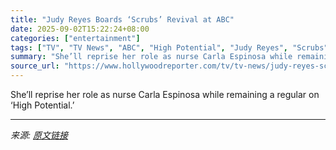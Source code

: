 ```yaml
---
title: "Judy Reyes Boards ‘Scrubs’ Revival at ABC"
date: 2025-09-02T15:22:24+08:00
categories: ["entertainment"]
tags: ["TV", "TV News", "ABC", "High Potential", "Judy Reyes", "Scrubs"]
summary: "She’ll reprise her role as nurse Carla Espinosa while remaining a regular on ‘High Potential.’"
source_url: "https://www.hollywoodreporter.com/tv/tv-news/judy-reyes-scrubs-revival-abc-1236359021/"
---
```


She’ll reprise her role as nurse Carla Espinosa while remaining a regular on ‘High Potential.’

---

*来源: [原文链接](https://www.hollywoodreporter.com/tv/tv-news/judy-reyes-scrubs-revival-abc-1236359021/)*
